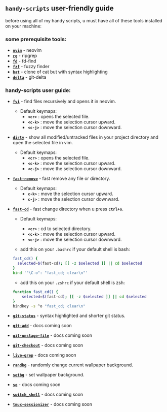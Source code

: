 ## `handy-scripts` user-friendly guide

before using all of my handy scripts, u must have all of these tools installed on your machine:

### some prerequisite tools:

- [**`nvim`**](https://github.com/neovim/neovim) - neovim
- [**`rg`**](https://github.com/BurntSushi/ripgrep) - ripgrep
- [**`fd`**](https://github.com/sharkdp/fd) - fd-find
- [**`fzf`**](https://github.com/junegunn/fzf) - fuzzy finder
- [**`bat`**](https://github.com/sharkdp/bat) - clone of cat but with syntax highlighting
- [**`delta`**](https://github.com/dandavison/delta) - git-delta

### handy-scripts user guide:

- [**`fvi`**](handy-scripts/fvi) - find files recursively and opens it in neovim.

    - Default keymaps:
        - **`<cr>`** : opens the selected file.
        - **`<c-k>`** : move the selection cursor upward.
        - **`<c-j>`** : move the selection cursor downward.


- [**`dirty`**](handy-scripts/dirty) - show all modified/untracked files in your project directory and open the selected file in vim.

    - Default keymaps:
        - **`<cr>`** : opens the selected file.
        - **`<c-k>`** : move the selection cursor upward.
        - **`<c-j>`** : move the selection cursor downward.


- [**`fast-remove`**](handy-scripts/fast-remove) - fast remove any file or directory.

    - Default keymaps:
        - **`c-k>`** :   move the selection cursor upward.
        - **`c-j>`** :   move the selection cursor downward.


- [**`fast-cd`**](handy-scripts/fast-cd) - fast change directory when u press **`ctrl+o`**.

    - Default keymaps:
        - **`<cr>`** :   cd to selected directory.
        - **`<c-k>`** :  move the selection cursor upward.
        - **`<c-j>`** :  move the selection cursor downward.

    - add this on your `.bashrc` if your default shell is bash:
    ```sh
    fast_cd() {
      selected=$(fast-cd); [[ -z $selected ]] || cd $selected
    }
    bind '"\C-o": "fast_cd; clear\n"'
    ```

    - add this on your `.zshrc` if your default shell is zsh:
    ```sh
    function fast_cd() {
        selected=$(fast-cd); [[ -z $selected ]] || cd $selected
    }
    bindkey -s ^o "fast_cd; clear\n"
    ```

- [**`git-status`**](handy-scripts/git-status) - syntax highlighted and shorter git status.

- [**`git-add`**](handy-scripts/git-add) - docs coming soon

- [**`git-unstage-file`**](handy-scripts/git-unstage-file) - docs coming soon

- [**`git-checkout`**](handy-scripts/git-checkout) - docs coming soon

- [**`live-grep`**](handy-scripts/live-grep) - docs coming soon

- [**`randbg`**](handy-scripts/randbg) - randomly change current wallpaper background.

- [**`setbg`**](handy-scripts/setbg) - set wallpaper background.

- [**`se`**](handy-scripts/se) - docs coming soon

- [**`switch_shell`**](handy-scripts/switch_shell) - docs coming soon

- [**`tmux-sessionizer`**](handy-scripts/tmux-sessionizer) - docs coming soon
